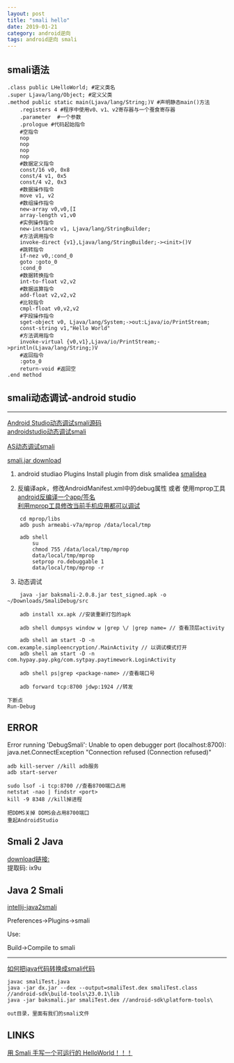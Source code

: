 ```yaml
---
layout: post
title: "smali hello"
date: 2019-01-21
category: android逆向
tags: android逆向 smali
---
```


## smali语法

	.class public LHelloWorld; #定义类名
	.super Ljava/lang/Object; #定义父类
	.method public static main(Ljava/lang/String;)V #声明静态main()方法
		.registers 4 #程序中使用v0、v1、v2寄存器与一个蚕食寄存器
		.parameter	#一个参数
		.prologue #代码起始指令
		#空指令
		nop
		nop
		nop
		nop
		#数据定义指令
		const/16 v0, 0x8
		const/4 v1, 0x5
		const/4 v2, 0x3
		#数据操作指令
		move v1, v2
		#数组操作指令
		new-array v0,v0,[I
		array-length v1,v0
		#实例操作指令
		new-instance v1, Ljava/lang/StringBuilder;
		#方法调用指令
		invoke-direct {v1},Ljava/lang/StringBuilder;-><init>()V
		#跳转指令
		if-nez v0,:cond_0
		goto :goto_0
		:cond_0
		#数据转换指令
		int-to-float v2,v2
		#数据运算指令
		add-float v2,v2,v2
		#比较指令
		cmpl-float v0,v2,v2
		#字段操作指令
		sget-object v0, Ljava/lang/System;->out:Ljava/io/PrintStream;
		const-string v1,"Hello World"
		#方法调用指令
		invoke-virtual {v0,v1},Ljava/io/PrintStream;->println(Ljava/lang/String;)V
		#返回指令
		:goto_0
		return-void #返回空
	.end method


## smali动态调试-android studio

---

[Android Studio动态调试smali源码](https://blog.csdn.net/hp910315/article/details/52790740)  
[androidstudio动态调试smali](https://blog.csdn.net/shengerjianku/article/details/76511898)  

[AS动态调试smali](https://blog.csdn.net/hujiuding/article/details/79057705)  

[smali.jar download](https://bitbucket.org/JesusFreke/smali/downloads/)  

01. android studiao  Plugins Install plugin from disk  smalidea
	[smalidea](https://bitbucket.org/JesusFreke/smali/downloads/smalidea-0.05.zip)  

02. 反编译apk，修改AndroidManifest.xml中的debug属性 或者 使用mprop工具
	[android反编译一个app/签名](https://tea9.xyz/2019/01/07/android_reverse_app.html)  
	[利用mprop工具修改当前手机应用都可以调试](https://www.jianshu.com/p/e540f34cec07)  

```
	cd mprop/libs
	adb push armeabi-v7a/mprop /data/local/tmp

	adb shell
		su
		chmod 755 /data/local/tmp/mprop  
		data/local/tmp/mprop
		setprop ro.debuggable 1
		data/local/tmp/mprop -r
```

03. 动态调试

```
	java -jar baksmali-2.0.8.jar test_signed.apk -o ~/Downloads/SmaliDebug/src

	adb install xx.apk //安装重新打包的apk

	adb shell dumpsys window w |grep \/ |grep name= // 查看顶层activity

	adb shell am start -D -n com.example.simpleencryption/.MainActivity // 以调试模式打开
	adb shell am start -D -n com.hypay.pay.pkg/com.sytpay.paytimework.LoginActivity

	adb shell ps|grep <package-name> //查看端口号

	adb forward tcp:8700 jdwp:1924 //转发

下断点
Run-Debug
```

## ERROR

Error running 'DebugSmali': Unable to open debugger port (localhost:8700): java.net.ConnectException "Connection refused (Connection refused)"  

	adb kill-server //kill adb服务
	adb start-server

	sudo lsof -i tcp:8700 //查看8700端口占用
	netstat -nao | findstr <port>
	kill -9 8348 //kill掉进程

	把DDMS关掉 DDMS会占用8700端口
	重起AndroidStudio

## Smali 2 Java
[download链接: ](https://pan.baidu.com/s/1kh8qJOypIo_1Lse-AazmRg)   
提取码: ix9u 

## Java 2 Smali

[intellij-java2smali](https://github.com/ollide/intellij-java2smali)  

Preferences->Plugins->smali

Use:

Build->Compile to smali

---
[如何把java代码转换成smali代码](https://www.cnblogs.com/gordon0918/p/5466514.html)  

	javac smaliTest.java
	java -jar dx.jar --dex --output=smaliTest.dex smaliTest.class //android-sdk\build-tools\23.0.1\lib
	java -jar baksmali.jar smaliTest.dex //android-sdk\platform-tools\

	out目录，里面有我们的smali文件


## LINKS
[用 Smali 手写一个可运行的 HelloWorld！！！](https://www.cnblogs.com/plokmju/p/7742759.html)  